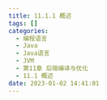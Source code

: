 ```yaml
---
title: 11.1.1 概述
tags: []
categories:
  - 编程语言
  - Java
  - Java语言
  - JVM
  - 第11章 后端编译与优化
  - 11.1 概述
date: 2023-01-02 14:41:01
---
```

